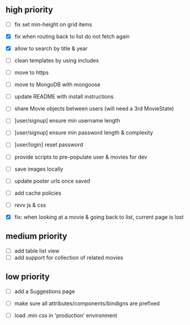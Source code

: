 ## high priority

- [ ] fix set min-height on grid items
- [x] fix when routing back to list do not fetch again

- [x] allow to search by title & year
- [ ] clean templates by using includes
- [ ] move to https

- [ ] move to MongoDB with mongoose
- [ ] update README with install instructions
- [ ] share Movie objects between users (will need a 3rd MovieState)
- [ ] [user/signup] ensure min username length
- [ ] [user/signup] ensure min password length & complexity

- [ ] [user/login] reset password

- [ ] provide scripts to pre-populate user & movies for dev

- [ ] save images locally
 - [ ] update poster urls once saved

- [ ] add cache policies
 - [ ] revv js & css

- [x] fix: when looking at a movie & going back to list, current page is lost

## medium priority

- [ ] add table list view
- [ ] add support for collection of related movies

## low priority

- [ ] add a Suggestions page

- [ ] make sure all attributes/components/bindigns are prefixed
- [ ] load .min css in 'production' environment
